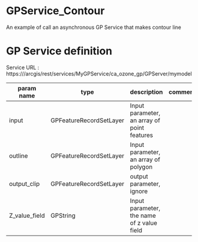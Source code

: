 # GPService_Contour
An example of call an asynchronous GP Service that makes contour line

# GP Service definition
Service URL : https://<your gis server>/arcgis/rest/services/MyGPService/ca_ozone_gp/GPServer/mymodel

| param name  | type                  | description                                | comment        |
|-------------|-----------------------|--------------------------------------------|----------------|
|input        |GPFeatureRecordSetLayer| Input parameter, an array of point features|                |
|outline      |GPFeatureRecordSetLayer| Input parameter, an array of polygon       |                |
|output_clip  |GPFeatureRecordSetLayer| output parameter, ignore                   |                |
|Z_value_field|GPString               | Input parameter, the name of z value field |                |
